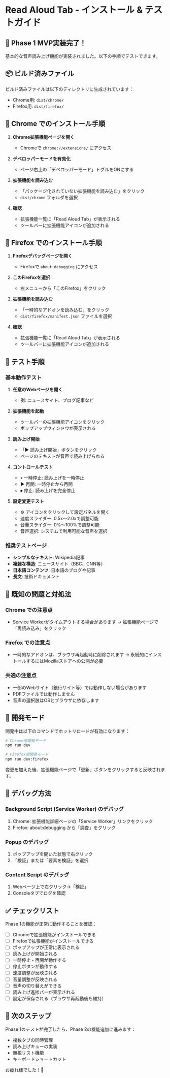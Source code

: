 # Read Aloud Tab - インストール & テストガイド

## 🎉 Phase 1 MVP実装完了！

基本的な音声読み上げ機能が実装されました。以下の手順でテストできます。

## 📦 ビルド済みファイル

ビルド済みファイルは以下のディレクトリに生成されています：
- Chrome用: `dist/chrome/`
- Firefox用: `dist/firefox/`

## 🚀 Chrome でのインストール手順

1. **Chrome拡張機能ページを開く**
   - Chromeで `chrome://extensions/` にアクセス

2. **デベロッパーモードを有効化**
   - ページ右上の「デベロッパーモード」トグルをONにする

3. **拡張機能を読み込む**
   - 「パッケージ化されていない拡張機能を読み込む」をクリック
   - `dist/chrome` フォルダを選択

4. **確認**
   - 拡張機能一覧に「Read Aloud Tab」が表示される
   - ツールバーに拡張機能アイコンが追加される

## 🦊 Firefox でのインストール手順

1. **Firefoxデバッグページを開く**
   - Firefoxで `about:debugging` にアクセス

2. **このFirefoxを選択**
   - 左メニューから「このFirefox」をクリック

3. **拡張機能を読み込む**
   - 「一時的なアドオンを読み込む」をクリック
   - `dist/firefox/manifest.json` ファイルを選択

4. **確認**
   - 拡張機能一覧に「Read Aloud Tab」が表示される
   - ツールバーに拡張機能アイコンが追加される

## 🎯 テスト手順

### 基本動作テスト

1. **任意のWebページを開く**
   - 例: ニュースサイト、ブログ記事など

2. **拡張機能を起動**
   - ツールバーの拡張機能アイコンをクリック
   - ポップアップウィンドウが表示される

3. **読み上げ開始**
   - 「▶ 読み上げ開始」ボタンをクリック
   - ページのテキストが音声で読み上げられる

4. **コントロールテスト**
   - ⏸ 一時停止: 読み上げを一時停止
   - ▶ 再開: 一時停止から再開
   - ⏹ 停止: 読み上げを完全停止

5. **設定変更テスト**
   - ⚙️ アイコンをクリックして設定パネルを開く
   - 速度スライダー: 0.5x〜2.0xで調整可能
   - 音量スライダー: 0%〜100%で調整可能
   - 音声選択: システムで利用可能な音声を選択

### 推奨テストページ

- **シンプルなテキスト**: Wikipedia記事
- **複雑な構造**: ニュースサイト（BBC、CNN等）
- **日本語コンテンツ**: 日本語のブログや記事
- **長文**: 技術ドキュメント

## 🐛 既知の問題と対処法

### Chrome での注意点
- Service Workerがタイムアウトする場合があります
  → 拡張機能ページで「再読み込み」をクリック

### Firefox での注意点
- 一時的なアドオンは、ブラウザ再起動時に削除されます
  → 永続的にインストールするにはMozillaストアへの公開が必要

### 共通の注意点
- 一部のWebサイト（銀行サイト等）では動作しない場合があります
- PDFファイルでは動作しません
- 音声の選択肢はOSとブラウザに依存します

## 📝 開発モード

開発中は以下のコマンドでホットリロードが有効になります：

```bash
# Chrome用開発モード
npm run dev

# Firefox用開発モード
npm run dev:firefox
```

変更を加えた後、拡張機能ページで「更新」ボタンをクリックすると反映されます。

## 🎨 デバッグ方法

### Background Script (Service Worker) のデバッグ
1. Chrome: 拡張機能詳細ページの「Service Worker」リンクをクリック
2. Firefox: about:debugging から「調査」をクリック

### Popup のデバッグ
1. ポップアップを開いた状態で右クリック
2. 「検証」または「要素を検証」を選択

### Content Script のデバッグ
1. Webページ上で右クリック→「検証」
2. Consoleタブでログを確認

## ✅ チェックリスト

Phase 1の機能が正常に動作することを確認：

- [ ] Chromeで拡張機能がインストールできる
- [ ] Firefoxで拡張機能がインストールできる
- [ ] ポップアップが正常に表示される
- [ ] 読み上げが開始される
- [ ] 一時停止・再開が動作する
- [ ] 停止ボタンが動作する
- [ ] 速度調整が反映される
- [ ] 音量調整が反映される
- [ ] 音声の切り替えができる
- [ ] 読み上げ進捗バーが表示される
- [ ] 設定が保存される（ブラウザ再起動後も維持）

## 🚀 次のステップ

Phase 1のテストが完了したら、Phase 2の機能追加に進みます：
- 複数タブの同時管理
- 読み上げキューの実装
- 無視リスト機能
- キーボードショートカット

お疲れ様でした！🎉